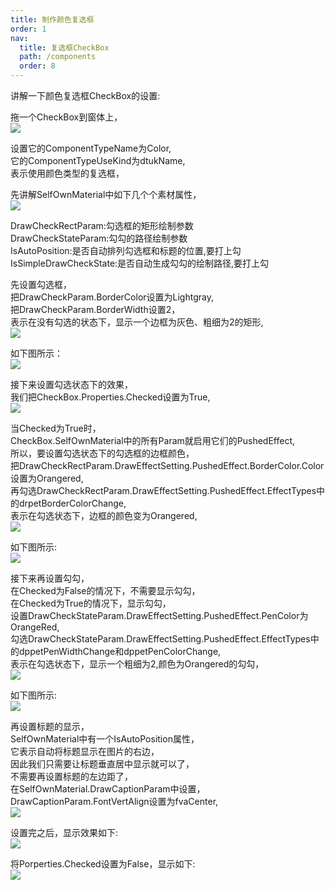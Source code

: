 ```yaml
---
title: 制作颜色复选框
order: 1
nav:
  title: 复选框CheckBox
  path: /components
  order: 8
---
```


讲解一下颜色复选框CheckBox的设置:  
 
拖一个CheckBox到窗体上，  
![](http://www.orangeui.cn/orangeuiblog/OrangeUI/7.2.OrangeUI%E6%8E%A7%E4%BB%B6%E4%BD%BF%E7%94%A8%E8%AF%B4%E6%98%8E(%E5%A4%8D%E9%80%89%E6%A1%86%E6%8E%A7%E4%BB%B6CheckBox)(%E7%A4%BA%E4%BE%8B2%20%E9%A2%9C%E8%89%B2%E5%A4%8D%E9%80%89%E6%A1%86).files/image001.png)


设置它的ComponentTypeName为Color,  
它的ComponentTypeUseKind为dtukName,  
表示使用颜色类型的复选框，  
 
先讲解SelfOwnMaterial中如下几个个素材属性，  
![](http://www.orangeui.cn/orangeuiblog/OrangeUI/7.2.OrangeUI%E6%8E%A7%E4%BB%B6%E4%BD%BF%E7%94%A8%E8%AF%B4%E6%98%8E(%E5%A4%8D%E9%80%89%E6%A1%86%E6%8E%A7%E4%BB%B6CheckBox)(%E7%A4%BA%E4%BE%8B2%20%E9%A2%9C%E8%89%B2%E5%A4%8D%E9%80%89%E6%A1%86).files/image003.png)


DrawCheckRectParam:勾选框的矩形绘制参数  
DrawCheckStateParam:勾勾的路径绘制参数  
IsAutoPosition:是否自动排列勾选框和标题的位置,要打上勾  
IsSimpleDrawCheckState:是否自动生成勾勾的绘制路径,要打上勾  
 
先设置勾选框，  
把DrawCheckParam.BorderColor设置为Lightgray,  
把DrawCheckParam.BorderWidth设置2，  
表示在没有勾选的状态下，显示一个边框为灰色、粗细为2的矩形,  
![](http://www.orangeui.cn/orangeuiblog/OrangeUI/7.2.OrangeUI%E6%8E%A7%E4%BB%B6%E4%BD%BF%E7%94%A8%E8%AF%B4%E6%98%8E(%E5%A4%8D%E9%80%89%E6%A1%86%E6%8E%A7%E4%BB%B6CheckBox)(%E7%A4%BA%E4%BE%8B2%20%E9%A2%9C%E8%89%B2%E5%A4%8D%E9%80%89%E6%A1%86).files/image005.png)


如下图所示：  
![](http://www.orangeui.cn/orangeuiblog/OrangeUI/7.2.OrangeUI%E6%8E%A7%E4%BB%B6%E4%BD%BF%E7%94%A8%E8%AF%B4%E6%98%8E(%E5%A4%8D%E9%80%89%E6%A1%86%E6%8E%A7%E4%BB%B6CheckBox)(%E7%A4%BA%E4%BE%8B2%20%E9%A2%9C%E8%89%B2%E5%A4%8D%E9%80%89%E6%A1%86).files/image007.png)


接下来设置勾选状态下的效果，  
我们把CheckBox.Properties.Checked设置为True,  
![](http://www.orangeui.cn/orangeuiblog/OrangeUI/7.2.OrangeUI%E6%8E%A7%E4%BB%B6%E4%BD%BF%E7%94%A8%E8%AF%B4%E6%98%8E(%E5%A4%8D%E9%80%89%E6%A1%86%E6%8E%A7%E4%BB%B6CheckBox)(%E7%A4%BA%E4%BE%8B2%20%E9%A2%9C%E8%89%B2%E5%A4%8D%E9%80%89%E6%A1%86).files/image009.png)


当Checked为True时，  
CheckBox.SelfOwnMaterial中的所有Param就启用它们的PushedEffect,  
所以，要设置勾选状态下的勾选框的边框颜色，  
把DrawCheckRectParam.DrawEffectSetting.PushedEffect.BorderColor.Color设置为Orangered,  
再勾选DrawCheckRectParam.DrawEffectSetting.PushedEffect.EffectTypes中的drpetBorderColorChange,  
表示在勾选状态下，边框的颜色变为Orangered,  
![](http://www.orangeui.cn/orangeuiblog/OrangeUI/7.2.OrangeUI%E6%8E%A7%E4%BB%B6%E4%BD%BF%E7%94%A8%E8%AF%B4%E6%98%8E(%E5%A4%8D%E9%80%89%E6%A1%86%E6%8E%A7%E4%BB%B6CheckBox)(%E7%A4%BA%E4%BE%8B2%20%E9%A2%9C%E8%89%B2%E5%A4%8D%E9%80%89%E6%A1%86).files/image011.png)


如下图所示:  
![](http://www.orangeui.cn/orangeuiblog/OrangeUI/7.2.OrangeUI%E6%8E%A7%E4%BB%B6%E4%BD%BF%E7%94%A8%E8%AF%B4%E6%98%8E(%E5%A4%8D%E9%80%89%E6%A1%86%E6%8E%A7%E4%BB%B6CheckBox)(%E7%A4%BA%E4%BE%8B2%20%E9%A2%9C%E8%89%B2%E5%A4%8D%E9%80%89%E6%A1%86).files/image013.png)


接下来再设置勾勾，  
在Checked为False的情况下，不需要显示勾勾，  
在Checked为True的情况下，显示勾勾，  
设置DrawCheckStateParam.DrawEffectSetting.PushedEffect.PenColor为OrangeRed,  
勾选DrawCheckStateParam.DrawEffectSetting.PushedEffect.EffectTypes中的dppetPenWidthChange和dppetPenColorChange,  
表示在勾选状态下，显示一个粗细为2,颜色为Orangered的勾勾，  
![](http://www.orangeui.cn/orangeuiblog/OrangeUI/7.2.OrangeUI%E6%8E%A7%E4%BB%B6%E4%BD%BF%E7%94%A8%E8%AF%B4%E6%98%8E(%E5%A4%8D%E9%80%89%E6%A1%86%E6%8E%A7%E4%BB%B6CheckBox)(%E7%A4%BA%E4%BE%8B2%20%E9%A2%9C%E8%89%B2%E5%A4%8D%E9%80%89%E6%A1%86).files/image015.png)


如下图所示:  
![](http://www.orangeui.cn/orangeuiblog/OrangeUI/7.2.OrangeUI%E6%8E%A7%E4%BB%B6%E4%BD%BF%E7%94%A8%E8%AF%B4%E6%98%8E(%E5%A4%8D%E9%80%89%E6%A1%86%E6%8E%A7%E4%BB%B6CheckBox)(%E7%A4%BA%E4%BE%8B2%20%E9%A2%9C%E8%89%B2%E5%A4%8D%E9%80%89%E6%A1%86).files/image017.png)


再设置标题的显示，  
SelfOwnMaterial中有一个IsAutoPosition属性，  
它表示自动将标题显示在图片的右边，  
因此我们只需要让标题垂直居中显示就可以了，  
不需要再设置标题的左边距了，  
在SelfOwnMaterial.DrawCaptionParam中设置，  
DrawCaptionParam.FontVertAlign设置为fvaCenter,  
![](http://www.orangeui.cn/orangeuiblog/OrangeUI/7.2.OrangeUI%E6%8E%A7%E4%BB%B6%E4%BD%BF%E7%94%A8%E8%AF%B4%E6%98%8E(%E5%A4%8D%E9%80%89%E6%A1%86%E6%8E%A7%E4%BB%B6CheckBox)(%E7%A4%BA%E4%BE%8B2%20%E9%A2%9C%E8%89%B2%E5%A4%8D%E9%80%89%E6%A1%86).files/image019.png)


 
设置完之后，显示效果如下:  
![](http://www.orangeui.cn/orangeuiblog/OrangeUI/7.2.OrangeUI%E6%8E%A7%E4%BB%B6%E4%BD%BF%E7%94%A8%E8%AF%B4%E6%98%8E(%E5%A4%8D%E9%80%89%E6%A1%86%E6%8E%A7%E4%BB%B6CheckBox)(%E7%A4%BA%E4%BE%8B2%20%E9%A2%9C%E8%89%B2%E5%A4%8D%E9%80%89%E6%A1%86).files/image021.png)


将Porperties.Checked设置为False，显示如下:  
![](http://www.orangeui.cn/orangeuiblog/OrangeUI/7.2.OrangeUI%E6%8E%A7%E4%BB%B6%E4%BD%BF%E7%94%A8%E8%AF%B4%E6%98%8E(%E5%A4%8D%E9%80%89%E6%A1%86%E6%8E%A7%E4%BB%B6CheckBox)(%E7%A4%BA%E4%BE%8B2%20%E9%A2%9C%E8%89%B2%E5%A4%8D%E9%80%89%E6%A1%86).files/image023.png)





